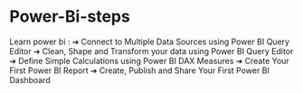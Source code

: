 # Power-Bi-steps
Learn power bi :
  ➔ Connect to Multiple Data Sources using Power BI Query Editor
  ➔ Clean, Shape and Transform your data using Power BI Query Editor
  ➔ Define Simple Calculations using Power BI DAX Measures
  ➔ Create Your First Power BI Report
  ➔ Create, Publish and Share Your First Power BI Dashboard
